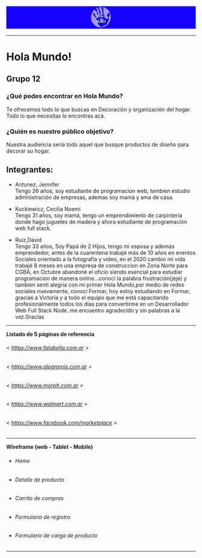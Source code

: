 
## 
<img width="auto" src="design/HolaMundo.jpg">

---
# Hola Mundo!

## Grupo 12

### ¿Qué podes encontrar en Hola Mundo?

Te ofrecemos todo lo que buscas en Decoración y organización del hogar.<br>
Todo lo que necesitas lo encontras acá.<br> 

### ¿Quién es nuestro público objetivo?

Nuestra audiencia sería todo aquel que busque productos de diseño para decorar su hogar.<br>
>

 ## Integrantes:
* Antunez, Jennifer<br> Tengo 26 años, soy estudiante de programacion web, tambien estudio administración de empresas, ademas soy mamá  y ama de casa.
* Kuckiewicz, Cecilia Noemi<br> Tengo 31 años, soy mamá, tengo un emprendimiento de carpintería donde hago juguetes de madera y ahora estudiante de programación web full stack. 
 
* Ruiz,David <br>Tengo 33 años, Soy Papá de 2 Hijos, tengo mi esposa y ademas emprendedor, antes de la cuarentena trabajé más de 10 años en eventos Sociales orientado a la fotografía y video, en el 2020 cambio mi vida trabajé 8 meses en una empresa de construccion en Zona Norte para CGBA, en Octubre abandoné el oficio siendo esencial para estudiar programacion de manera online...conoci la palabra frustración(jeje) y tambien senti alegria con mi primer Hola Mundo,por medio de redes sociales nuevamente, conocí Formar, hoy estoy estudiando en Formar, gracias a Victoria y a todo el equipo que me está capacitando profesionalmente todos los días para convertirme en un Desarrollador Web Full Stack Node..me encuentro agradecido y sin palabras a la vez.Gracias

---

**Listado de 5 páginas de referencia**
  
###### < https://www.falabella.com.ar > 
###### < https://www.alparamis.com.ar > 
###### < https://www.morph.com.ar > 
###### < https://www.walmart.com.ar > 
###### < https://www.facebook.com/marketplace >
---
**Wireframe (web - Tablet - Mobile)**
  
* ###### Home
* ###### Detalle de producto
* ###### Carrito de compras
* ###### Formulario de registro
* ###### Formulario de carga de producto
---
